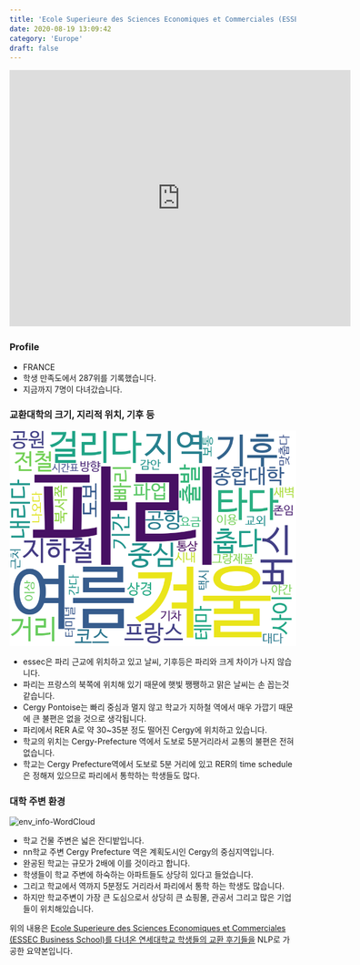 ```yaml
---
title: 'Ecole Superieure des Sciences Economiques et Commerciales (ESSEC Business School)'
date: 2020-08-19 13:09:42
category: 'Europe'
draft: false
---
```


<iframe
width="600"
height="450"
frameborder="0" style="border:0"
src="https://www.google.com/maps/embed/v1/place?key=AIzaSyC9e1AME-pVmWC4hBpFdu5S4dKzyepa3HQ&q=Ecole+Superieure+des+Sciences+Economiques+et+Commerciales+(ESSEC+Business+School)&center=49.0335,2.0768299999999997&zoom=14" allowfullscreen>
</iframe>

### Profile

* FRANCE
* 학생 만족도에서 287위를 기록했습니다.
* 지금까지 7명이 다녀갔습니다. 

### 교환대학의 크기, 지리적 위치, 기후 등

![gen_info-WordCloud](../univ_wordclouds_okt/gen_info/FR000004_gen_info_okt.png)

* essec은 파리 근교에 위치하고 있고 날씨, 기후등은 파리와 크게 차이가 나지 않습니다.
* 파리는 프랑스의 북쪽에 위치해 있기 때문에 햇빛 쨍쨍하고 맑은 날씨는 손 꼽는것 같습니다.
* Cergy Pontoise는 빠리 중심과 멀지 않고 학교가 지하철 역에서 매우 가깝기 때문에 큰 불편은 없을 것으로 생각됩니다.
* 파리에서 RER A로 약 30~35분 정도 떨어진 Cergy에 위치하고 있습니다.
* 학교의 위치는 Cergy-Prefecture 역에서 도보로 5분거리라서 교통의 불편은 전혀 없습니다.
* 학교는 Cergy Prefecture역에서 도보로 5분 거리에 있고 RER의 time schedule은 정해져 있으므로 파리에서 통학하는 학생들도 많다.


### 대학 주변 환경

![env_info-WordCloud](../univ_wordclouds_okt/env_info/FR000004_env_info_okt.png)

* 학교 건물 주변은 넓은 잔디밭입니다.
* nn학교 주변 Cergy Prefecture 역은 계획도시인 Cergy의 중심지역입니다.
* 완공된 학교는 규모가 2배에 이를 것이라고 합니다.
* 학생들이 학교 주변에 하숙하는 아파트들도 상당히 있다고 들었습니다.
* 그리고 학교에서 역까지 5분정도 거리라서 파리에서 통학 하는 학생도 많습니다.
* 하지만 학교주변이 가장 큰 도심으로서 상당히 큰 쇼핑몰, 관공서 그리고 많은 기업들이 위치해있습니다.


위의 내용은 [Ecole Superieure des Sciences Economiques et Commerciales (ESSEC Business School)를 다녀온 연세대학교 학생들의 교환 후기들을](http://oia.yonsei.ac.kr/partner/expReport.asp?ucode=FR000004&bgbn=A) NLP로 가공한 요약본입니다. 
